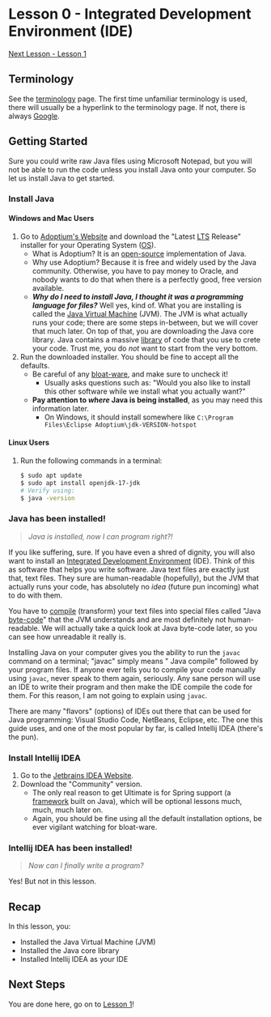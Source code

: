 # Lesson 0 - Integrated Development Environment (IDE)

[Next Lesson - Lesson 1](../lesson-001/README.md)

## Terminology

See the [terminology](../terminology.md) page. The first time unfamiliar terminology is used, there will usually be a
hyperlink to the terminology page. If not, there is always [Google](https://google.com).

## Getting Started

Sure you could write raw Java files using Microsoft Notepad, but you will not be able to run the code unless you install
Java onto your computer. So let us install Java to get started.

### Install Java

#### Windows and Mac Users

1. Go to [Adoptium's Website](https://adoptium.net/) and download the "Latest [LTS](../terminology.md) Release"
   installer for your Operating System ([OS](../terminology.md)).
    * What is Adoptium? It is an [open-source](../terminology.md) implementation of Java.
    * Why use Adoptium? Because it is free and widely used by the Java community. Otherwise, you have to pay money to
      Oracle, and nobody wants to do that when there is a perfectly good, free version available.
    * **_Why do I need to install Java, I thought it was a programming language for files?_** Well yes, kind of. What
      you are installing is called the [Java Virtual Machine](../terminology.md) (JVM). The JVM is what actually runs
      your code; there are some steps in-between, but we will cover that much later. On top of that, you are downloading
      the Java core library. Java contains a massive [library](../terminology.md) of code that you use to crete your
      code. Trust me, you do _not_ want to start from the very bottom.
2. Run the downloaded installer. You should be fine to accept all the defaults.
    * Be careful of any [bloat-ware](../terminology.md), and make sure to uncheck it!
        * Usually asks questions such as: "Would you also like to install this other software while we install what you
          actually want?"
    * **Pay attention to _where_ Java is being installed**, as you may need this information later.
        * On Windows, it should install somewhere like `C:\Program Files\Eclipse Adoptium\jdk-VERSION-hotspot`

#### Linux Users

1. Run the following commands in a terminal:
   ```bash
   $ sudo apt update
   $ sudo apt install openjdk-17-jdk
   # Verify using:
   $ java -version
   ```

### Java has been installed!

> _Java is installed, now I can program right?!_

If you like suffering, sure. If you have even a shred of dignity, you will also want to install
an [Integrated Development Environment](../terminology.md) (IDE). Think of this as software that helps you write
software. Java text files are exactly just that, text files. They sure are human-readable (hopefully), but the JVM that
actually runs your code, has absolutely no _idea_ (future pun incoming) what to do with them.

You have to [compile](../terminology.md) (transform) your text files into special files called "Java
[byte-code](../terminology.md)" that the JVM understands and are most definitely not human-readable. We will actually
take a quick look at Java byte-code later, so you can see how unreadable it really is.

Installing Java on your computer gives you the ability to run the `javac` command on a terminal; "javac" simply means "
Java compile" followed by your program files. If anyone ever tells you to compile your code manually using
`javac`, never speak to them again, seriously. Any sane person will use an IDE to write their program and then make the
IDE compile the code for them. For this reason, I am not going to explain using `javac`.

There are many "flavors" (options) of IDEs out there that can be used for Java programming: Visual Studio Code,
NetBeans, Eclipse, etc. The one this guide uses, and one of the most popular by far, is called Intellij IDEA
(there's the pun).

### Install Intellij IDEA

1. Go to the [Jetbrains IDEA Website](https://www.jetbrains.com/idea/download/).
2. Download the "Community" version.
    * The only real reason to get Ultimate is for Spring support (a [framework](../terminology.md) built on Java), which
      will be optional lessons much, much, much later on.
    * Again, you should be fine using all the default installation options, be ever vigilant watching for bloat-ware.

### Intellij IDEA has been installed!

> _Now can I finally write a program?_

Yes! But not in this lesson.

## Recap

In this lesson, you:

* Installed the Java Virtual Machine (JVM)
* Installed the Java core library
* Installed Intellij IDEA as your IDE

## Next Steps

You are done here, go on to [Lesson 1](../lesson-001)!